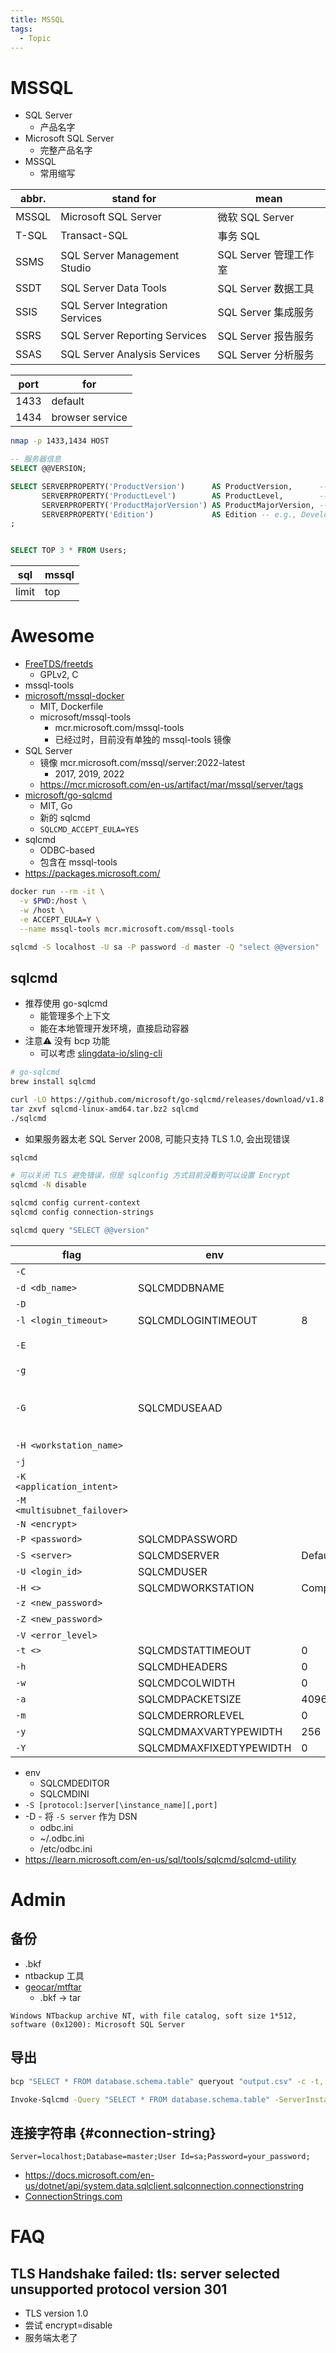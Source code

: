 ```yaml
---
title: MSSQL
tags:
  - Topic
---
```


# MSSQL

- SQL Server
  - 产品名字
- Microsoft SQL Server
  - 完整产品名字
- MSSQL
  - 常用缩写

| abbr. | stand for                       | mean                  |
| ----- | ------------------------------- | --------------------- |
| MSSQL | Microsoft SQL Server            | 微软 SQL Server       |
| T-SQL | Transact-SQL                    | 事务 SQL              |
| SSMS  | SQL Server Management Studio    | SQL Server 管理工作室 |
| SSDT  | SQL Server Data Tools           | SQL Server 数据工具   |
| SSIS  | SQL Server Integration Services | SQL Server 集成服务   |
| SSRS  | SQL Server Reporting Services   | SQL Server 报告服务   |
| SSAS  | SQL Server Analysis Services    | SQL Server 分析服务   |

| port | for             |
| ---- | --------------- |
| 1433 | default         |
| 1434 | browser service |

```bash
nmap -p 1433,1434 HOST
```

```sql
-- 服务器信息
SELECT @@VERSION;

SELECT SERVERPROPERTY('ProductVersion')      AS ProductVersion,      -- e.g., 15.0.2112.4
       SERVERPROPERTY('ProductLevel')        AS ProductLevel,        -- e.g., RTM, SP1, SP2
       SERVERPROPERTY('ProductMajorVersion') AS ProductMajorVersion, -- e.g., 15 (for SQL 2019)
       SERVERPROPERTY('Edition')             AS Edition -- e.g., Developer Edition, Standard Edition
;


SELECT TOP 3 * FROM Users;
```

| sql   | mssql |
| ----- | ----- |
| limit | top   |

# Awesome

- [FreeTDS/freetds](https://github.com/FreeTDS/freetds)
  - GPLv2, C
- mssql-tools
- [microsoft/mssql-docker](https://github.com/microsoft/mssql-docker)
  - MIT, Dockerfile
  - microsoft/mssql-tools
    - mcr.microsoft.com/mssql-tools
    - 已经过时，目前没有单独的 mssql-tools 镜像
- SQL Server
  - 镜像 mcr.microsoft.com/mssql/server:2022-latest
    - 2017, 2019, 2022
  - https://mcr.microsoft.com/en-us/artifact/mar/mssql/server/tags
- [microsoft/go-sqlcmd](https://github.com/microsoft/go-sqlcmd)
  - MIT, Go
  - 新的 sqlcmd
  - `SQLCMD_ACCEPT_EULA=YES`
- sqlcmd
  - ODBC-based
  - 包含在 mssql-tools
- https://packages.microsoft.com/

```bash
docker run --rm -it \
  -v $PWD:/host \
  -w /host \
  -e ACCEPT_EULA=Y \
  --name mssql-tools mcr.microsoft.com/mssql-tools

sqlcmd -S localhost -U sa -P password -d master -Q "select @@version"
```

## sqlcmd

- 推荐使用 go-sqlcmd
  - 能管理多个上下文
  - 能在本地管理开发环境，直接启动容器
- 注意⚠️ 没有 bcp 功能
  - 可以考虑 [slingdata-io/sling-cli](https://github.com/slingdata-io/sling-cli)

```bash
# go-sqlcmd
brew install sqlcmd

curl -LO https://github.com/microsoft/go-sqlcmd/releases/download/v1.8.2/sqlcmd-linux-amd64.tar.bz2
tar zxvf sqlcmd-linux-amd64.tar.bz2 sqlcmd
./sqlcmd
```

- 如果服务器太老 SQL Server 2008, 可能只支持 TLS 1.0, 会出现错误

```bash
sqlcmd

# 可以关闭 TLS 避免错误，但是 sqlconfig 方式目前没看到可以设置 Encrypt
sqlcmd -N disable

sqlcmd config current-context
sqlcmd config connection-strings

sqlcmd query "SELECT @@version"
```

| flag                        | env                     | default              | for                                                                                  |
| --------------------------- | ----------------------- | -------------------- | ------------------------------------------------------------------------------------ |
| `-C`                        |                         |                      | TRUSTSERVERCERTIFICATE                                                               |
| `-d <db_name>`              | SQLCMDDBNAME            |                      | `USE <db_name>`                                                                      |
| `-D`                        |                         |                      | server name as DSN                                                                   |
| `-l <login_timeout>`        | SQLCMDLOGINTIMEOUT      | 8                    |
| `-E`                        |                         |                      | trusted connection, 忽略 SQLCMDPASSWORD 变量                                         |
| `-g`                        |                         |                      | Column Encryption                                                                    |
| `-G`                        | SQLCMDUSEAAD            |                      | 使用 Microsoft Entra authentication 连接 Azure SQL Database, Azure Synapse Analytics |
| `-H <workstation_name>`     |                         |                      | SQLCMDWORKSTATION                                                                    |
| `-j`                        |                         |                      | print raw error messages                                                             |
| `-K <application_intent>`   |                         |                      | `ApplicationIntent=ReadOnly`                                                         |
| `-M <multisubnet_failover>` |                         |                      |
| `-N <encrypt>`              |                         |                      | `Encrypt=True`                                                                       |
| `-P <password>`             | SQLCMDPASSWORD          |                      |                                                                                      |
| `-S <server>`               | SQLCMDSERVER            | DefaultLocalInstance |                                                                                      |
| `-U <login_id>`             | SQLCMDUSER              |                      |                                                                                      |
| `-H <>`                     | SQLCMDWORKSTATION       | ComputerName         |
| `-z <new_password>`         |                         |                      |
| `-Z <new_password>`         |                         |                      | 修改密码然后退出                                                                     |
| `-V <error_level>`          |                         |                      | `SQLCMDERRORLEVEL`                                                                   |
| `-t <>`                     | SQLCMDSTATTIMEOUT       | 0                    |
| `-h`                        | SQLCMDHEADERS           | 0                    |
| `-w`                        | SQLCMDCOLWIDTH          | 0                    |
| `-a`                        | SQLCMDPACKETSIZE        | 4096                 |
| `-m`                        | SQLCMDERRORLEVEL        | 0                    |
| `-y`                        | SQLCMDMAXVARTYPEWIDTH   | 256                  |
| `-Y`                        | SQLCMDMAXFIXEDTYPEWIDTH | 0                    |

- env
  - SQLCMDEDITOR
  - SQLCMDINI
- `-S [protocol:]server[\instance_name][,port]`
- -D - 将 `-S server` 作为 DSN
  - odbc.ini
  - ~/.odbc.ini
  - /etc/odbc.ini
- https://learn.microsoft.com/en-us/sql/tools/sqlcmd/sqlcmd-utility

# Admin

## 备份

- .bkf
- ntbackup 工具
- [geocar/mtftar](https://github.com/geocar/mtftar)
  - .bkf -> tar

```
Windows NTbackup archive NT, with file catalog, soft size 1*512, software (0x1200): Microsoft SQL Server
```

## 导出

```bash
bcp "SELECT * FROM database.schema.table" queryout "output.csv" -c -t, -S servername -U username -P password

Invoke-Sqlcmd -Query "SELECT * FROM database.schema.table" -ServerInstance "servername" | Export-Csv -Path "output.csv" -NoTypeInformation
```

## 连接字符串 {#connection-string}

```
Server=localhost;Database=master;User Id=sa;Password=your_password;
```

- https://docs.microsoft.com/en-us/dotnet/api/system.data.sqlclient.sqlconnection.connectionstring
- [ConnectionStrings.com](https://www.connectionstrings.com/)

# FAQ

## TLS Handshake failed: tls: server selected unsupported protocol version 301

- TLS version 1.0
- 尝试 encrypt=disable
- 服务端太老了
